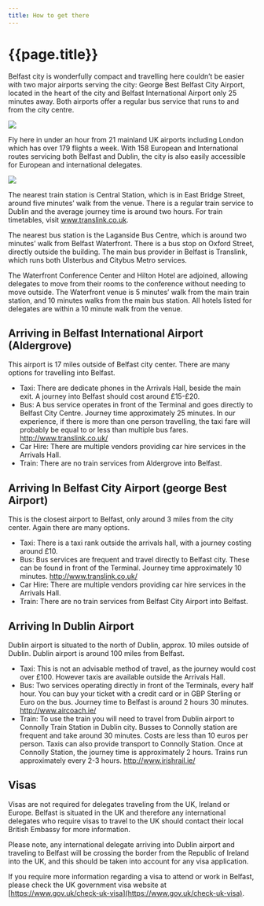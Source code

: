 ```yaml
---
title: How to get there
---
```


# {{page.title}}

Belfast city is wonderfully compact and travelling here couldn’t be easier with two major airports serving the city: George Best Belfast City Airport, located in the heart of the city and Belfast International Airport only 25 minutes away. Both airports offer a regular bus service that runs to and from the city centre.

<img src="../assets/images/flights.jpeg"  class="content">

Fly here in under an hour from 21 mainland UK airports including London which has over 179 flights a week. With 158 European and International routes servicing both Belfast and Dublin, the city is also easily accessible for European and international delegates.

<img src="../assets/images/flights2.png"  class="content">

The nearest train station is Central Station, which is in East Bridge Street, around five minutes’ walk from the venue. There is a regular train service to Dublin and the average journey time is around two hours. For train timetables, visit www.translink.co.uk.

The nearest bus station is the Laganside Bus Centre, which is around two minutes’ walk from Belfast Waterfront. There is a bus stop on Oxford Street, directly outside the building. The main bus provider in Belfast is Translink, which runs both Ulsterbus and Citybus Metro services.

The Waterfront Conference Center and Hilton Hotel are adjoined, allowing delegates to move from their rooms to the conference without needing to move outside. The Waterfront venue is 5 minutes’ walk from the main train station, and 10 minutes walks from the main bus station. All hotels listed for delegates are within a 10 minute walk from the venue.

## Arriving in Belfast International Airport (Aldergrove)
This airport is 17 miles outside of Belfast city center.  There are many options for travelling into Belfast.

* Taxi: There are dedicate phones in the Arrivals Hall, beside the main exit.  A journey into Belfast should cost around £15-£20.
* Bus: A bus service operates in front of the Terminal and goes directly to Belfast City Centre.   Journey time approximately 25 minutes.  In our experience, if there is more than one person travelling, the taxi fare will probably be equal to or less than multiple bus fares.  http://www.translink.co.uk/
* Car Hire: There are multiple vendors providing car hire services in the Arrivals Hall.
* Train: There are no train services from Aldergrove into Belfast.

## Arriving In Belfast City Airport (george Best Airport)
This is the closest airport to Belfast, only around 3 miles from the city center.  Again there are many options.

* Taxi: There is a taxi rank outside the arrivals hall, with a journey costing around £10.
* Bus: Bus services are frequent and travel directly to Belfast city.  These can be found in front of the Terminal. Journey time approximately 10 minutes.  http://www.translink.co.uk/
* Car Hire: There are multiple vendors providing car hire services in the Arrivals Hall.
* Train: There are no train services from Belfast City Airport into Belfast.
 
## Arriving In Dublin Airport
Dublin airport is situated to the north of Dublin, approx. 10 miles outside of Dublin.   Dublin airport is around 100 miles from Belfast.

* Taxi: This is not an advisable method of travel, as the journey would cost over £100.  However taxis are available outside the Arrivals Hall.
* Bus: Two services operating directly in front of the Terminals, every half hour.  You can buy your ticket with a credit card or in GBP Sterling or Euro on the bus.  Journey time to Belfast is around 2 hours 30 minutes.  http://www.aircoach.ie/
* Train: To use the train you will need to travel from Dublin airport to Connolly Train Station in Dublin city.  Busses to Connolly station are frequent and take around 30 minutes.  Costs are less than 10 euros per person.  Taxis can also provide transport to Connolly Station.  Once at Connolly Station, the journey time is approximately 2 hours.  Trains run approximately every 2-3 hours. http://www.irishrail.ie/

## Visas

Visas are not required for delegates traveling from the UK, Ireland or Europe. Belfast is situated in the UK and therefore any international delegates who require visas to travel to the UK should contact their local British Embassy for more information.

Please note, any international delegate arriving into Dublin airport and traveling to Belfast will be crossing the border from the Republic of Ireland into the UK, and this should be taken into account for any visa application.

If you require more information regarding a visa to attend or work in Belfast, please check the UK government visa website at [https://www.gov.uk/check-uk-visa](https://www.gov.uk/check-uk-visa).